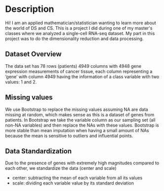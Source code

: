 # Description
Hi! I am an applied mathematician/statistician wanting to learn more about the world of DS and CS.
This is a project I did during one of my master's classes where we analyzed a single-cell RNA-seq dataset.
My part in this project was to do the dimensionality reduction and data processing.

## Dataset Overview
The data set has 78 rows (patients) 4949 columns with 4948 gene expression measurements of cancer tissue, each column representing a ‘gene’ with column 4949 having the information of a class variable with two values: 1 and 2.

## Missing values
We use Bootstrap to replace the missing values assuming NA are data missing at random, which makes sense as this is a dataset of genes from patients. 
In Bootstrap we take the variable column as our sampling set (all non-NA variables) and then replace the NAs with these values. 
Bootstrap is more stable than mean imputation when having a small amount of NAs because the mean is sensitive to outliers and influential points.

## Data Standardization
Due to the presence of genes with extremely high magnitudes compared to each other, we standardize the data (center and scale)
* center: subtracting the mean of each variable from all its values
* scale: dividing each variable value by its standard deviation


